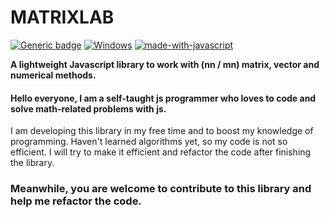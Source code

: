 
<h1>MATRIXLAB</h1>

[![Generic badge](https://img.shields.io/badge/Liscense-MIT-<COLOR>.svg)](https://shields.io/)
[![Windows](https://svgshare.com/i/ZhY.svg)](https://svgshare.com/i/ZhY.svg)
[![made-with-javascript](https://img.shields.io/badge/Made%20with-JavaScript-1f425f.svg)](https://www.javascript.com)




<b>A lightweight Javascript library to work with (nn / mn) matrix, vector and numerical methods.</b>

<h4> Hello everyone, I am a self-taught js programmer who loves to code and solve math-related problems with js. </h4>

<p> I am developing this library in my free time and to boost my knowledge of programming. Haven't learned algorithms yet, so my code is not so efficient. I will try to make it efficient and refactor the code after finishing the library.</p>

<h3> Meanwhile, you are welcome to contribute to this library and help me refactor the code. </h3>
